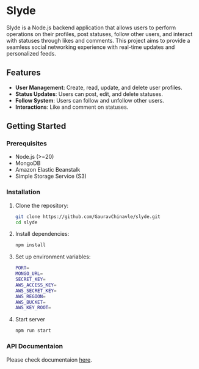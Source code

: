 # Slyde

Slyde is a Node.js backend application that allows users to perform operations on their profiles, post statuses, follow other users, and interact with statuses through likes and comments. This project aims to provide a seamless social networking experience with real-time updates and personalized feeds.

## Features

- **User Management**: Create, read, update, and delete user profiles.
- **Status Updates**: Users can post, edit, and delete statuses.
- **Follow System**: Users can follow and unfollow other users.
- **Interactions**: Like and comment on statuses.

## Getting Started

### Prerequisites

- Node.js (>=20)
- MongoDB
- Amazon Elastic Beanstalk
- Simple Storage Service (S3)

### Installation

1. Clone the repository:
   ```bash
   git clone https://github.com/GauravChinavle/slyde.git
   cd slyde
   
2. Install dependencies:
    ```bash
   npm install
3. Set up environment variables:
    ```bash
    PORT=
    MONGO_URL=
    SECRET_KEY=
    AWS_ACCESS_KEY=
    AWS_SECRET_KEY=
    AWS_REGION=
    AWS_BUCKET=
    AWS_KEY_ROOT=
4. Start server
   ```bash
   npm run start
   
### API Documentaion
Please check documentaion [here](https://documenter.getpostman.com/view/17368663/2sA3XQi2a1).